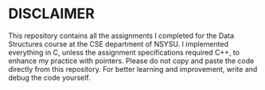 # DISCLAIMER

This repository contains all the assignments I completed for the Data Structures course at the CSE department of NSYSU. I implemented everything in C, unless the assignment specifications required C++, to enhance my practice with pointers. Please do not copy and paste the code directly from this repository. For better learning and improvement, write and debug the code yourself.
